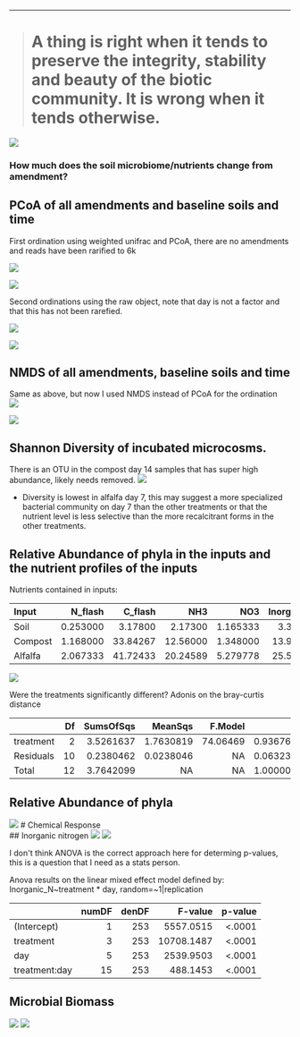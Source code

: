------------------------------------------------------------------------

> A thing is right when it tends to preserve the integrity, stability and beauty of the biotic community. It is wrong when it tends otherwise.
> ============================================================================================================================================

![](./images/giphy.gif)

### How much does the soil microbiome/nutrients change from amendment?

PCoA of all amendments and baseline soils and time
--------------------------------------------------

First ordination using weighted unifrac and PCoA, there are no
amendments and reads have been rarified to 6k

![](./Figures/day.PCoA.wunifrac.png)

![](./Figures/trt.PCoA.wunifrac.png)

Second ordinations using the raw object, note that day is not a factor
and that this has not been rarefied.

![](./Figures/raw.day.PCoA.wunifrac.png)

![](./Figures/raw.trt.PCoA.wunifrac.png)

NMDS of all amendments, baseline soils and time
-----------------------------------------------

Same as above, but now I used NMDS instead of PCoA for the ordination  
![](./Figures/day.NMDS.wunifrac.png)

![](./Figures/trt.NMDS.wunifrac.png)

Shannon Diversity of incubated microcosms.
------------------------------------------

There is an OTU in the compost day 14 samples that has super high
abundance, likely needs removed. ![](./Figures/shannon.diversity.png)

-   Diversity is lowest in alfalfa day 7, this may suggest a more
    specialized bacterial community on day 7 than the other treatments
    or that the nutrient level is less selective than the more
    recalcitrant forms in the other treatments.

Relative Abundance of phyla in the inputs and the nutrient profiles of the inputs
---------------------------------------------------------------------------------

Nutrients contained in inputs:

<table>
<thead>
<tr class="header">
<th align="left">Input</th>
<th align="right">N_flash</th>
<th align="right">C_flash</th>
<th align="right">NH3</th>
<th align="right">NO3</th>
<th align="right">Inorganic_N</th>
<th align="right">C_N</th>
</tr>
</thead>
<tbody>
<tr class="odd">
<td align="left">Soil</td>
<td align="right">0.253000</td>
<td align="right">3.17800</td>
<td align="right">2.17300</td>
<td align="right">1.165333</td>
<td align="right">3.338333</td>
<td align="right">12.56126</td>
</tr>
<tr class="even">
<td align="left">Compost</td>
<td align="right">1.168000</td>
<td align="right">33.84267</td>
<td align="right">12.56000</td>
<td align="right">1.348000</td>
<td align="right">13.908000</td>
<td align="right">28.97489</td>
</tr>
<tr class="odd">
<td align="left">Alfalfa</td>
<td align="right">2.067333</td>
<td align="right">41.72433</td>
<td align="right">20.24589</td>
<td align="right">5.279778</td>
<td align="right">25.525667</td>
<td align="right">20.18268</td>
</tr>
</tbody>
</table>

![](./Figures/rela_abund_input.png)

Were the treatments significantly different? Adonis on the bray-curtis
distance

<table>
<thead>
<tr class="header">
<th align="left"></th>
<th align="right">Df</th>
<th align="right">SumsOfSqs</th>
<th align="right">MeanSqs</th>
<th align="right">F.Model</th>
<th align="right">R2</th>
<th align="right">Pr(&gt;F)</th>
</tr>
</thead>
<tbody>
<tr class="odd">
<td align="left">treatment</td>
<td align="right">2</td>
<td align="right">3.5261637</td>
<td align="right">1.7630819</td>
<td align="right">74.06469</td>
<td align="right">0.9367606</td>
<td align="right">0.001</td>
</tr>
<tr class="even">
<td align="left">Residuals</td>
<td align="right">10</td>
<td align="right">0.2380462</td>
<td align="right">0.0238046</td>
<td align="right">NA</td>
<td align="right">0.0632394</td>
<td align="right">NA</td>
</tr>
<tr class="odd">
<td align="left">Total</td>
<td align="right">12</td>
<td align="right">3.7642099</td>
<td align="right">NA</td>
<td align="right">NA</td>
<td align="right">1.0000000</td>
<td align="right">NA</td>
</tr>
</tbody>
</table>

Relative Abundance of phyla
---------------------------

![](./Figures/rela_abund.png) \# Chemical Response  
\#\# Inorganic nitrogen ![](./Figures/inorganic_N_plot.png)
![](./Figures/inorganic_N_plot_diff.png)

I don't think ANOVA is the correct approach here for determing p-values,
this is a question that I need as a stats person.

Anova results on the linear mixed effect model defined by:
Inorganic\_N~treatment \* day, random=~1|replication

<table>
<thead>
<tr class="header">
<th align="left"></th>
<th align="right">numDF</th>
<th align="right">denDF</th>
<th align="right">F-value</th>
<th align="right">p-value</th>
</tr>
</thead>
<tbody>
<tr class="odd">
<td align="left">(Intercept)</td>
<td align="right">1</td>
<td align="right">253</td>
<td align="right">5557.0515</td>
<td align="right">&lt;.0001</td>
</tr>
<tr class="even">
<td align="left">treatment</td>
<td align="right">3</td>
<td align="right">253</td>
<td align="right">10708.1487</td>
<td align="right">&lt;.0001</td>
</tr>
<tr class="odd">
<td align="left">day</td>
<td align="right">5</td>
<td align="right">253</td>
<td align="right">2539.9503</td>
<td align="right">&lt;.0001</td>
</tr>
<tr class="even">
<td align="left">treatment:day</td>
<td align="right">15</td>
<td align="right">253</td>
<td align="right">488.1453</td>
<td align="right">&lt;.0001</td>
</tr>
</tbody>
</table>

Microbial Biomass
-----------------

![](./Figures/MBC_mg.kg_per_dry_wt_soil.png)
![](./Figures/MBC_mg.kg_per_dry_wt_soil_plot_diff.png)
